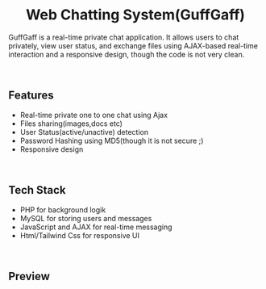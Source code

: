 <h1 align="center">Web Chatting System(GuffGaff)</h1>

  <p>GuffGaff is a real-time private chat application. It allows users to chat privately, view user status, 
    and exchange files using AJAX-based real-time interaction and a responsive design, though the code is not very clean.</p> 
<br>
<h2>Features</h2>
<ul>
    <li>Real-time private one to one chat using Ajax</li>
    <li>Files sharing(images,docs etc)</li>
    <li>User Status(active/unactive) detection</li>
    <li>Password Hashing using MD5(though it is not secure ;)</li>
     <li>Responsive design</li>
</ul>
<br>
<h2>Tech Stack</h2>
<ul>
    <li>PHP for background logik</li>
    <li>MySQL for storing users and messages</li>
    <li>JavaScript and AJAX for real-time messaging</li>
    <li>Html/Tailwind Css for responsive UI</li>
</ul>
<br>
<h2>Preview</h2>
